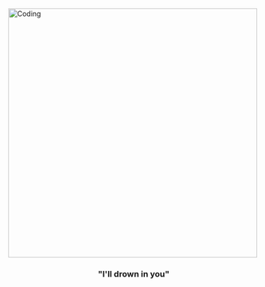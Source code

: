 
　⠀⠀　⠀⠀　　⠀⠀　⠀⠀　⠀　⠀⠀　⠀<img align="middle" alt="Coding" width="500" src="https://media1.tenor.com/m/rhEJC52XrmsAAAAC/till-ivan.gif">
<h3 align="center">"I'll drown in you"</h3>

